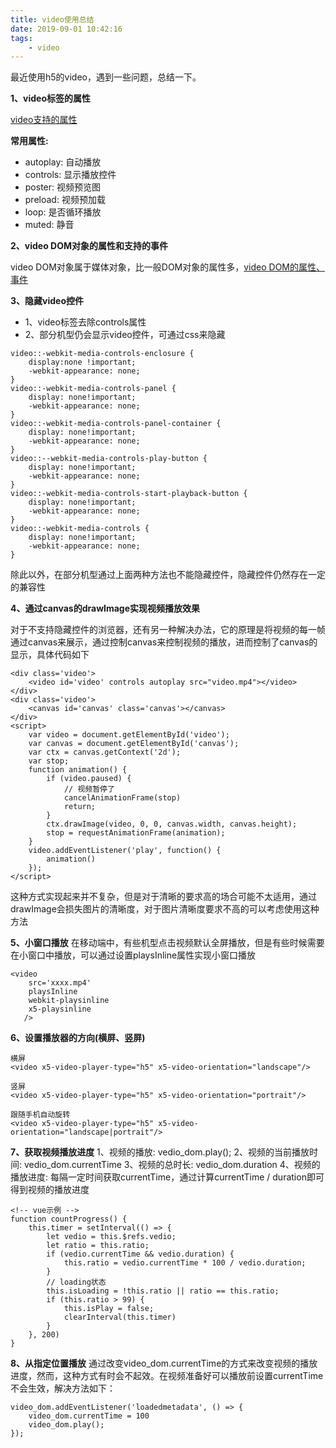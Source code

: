 ```yaml
---
title: video使用总结
date: 2019-09-01 10:42:16
tags:
    - video
---
```


最近使用h5的video，遇到一些问题，总结一下。

**1、video标签的属性**

[video支持的属性](https://www.w3school.com.cn/tags/tag_video.asp)

<!-- more -->

**常用属性:**
- autoplay: 自动播放
- controls: 显示播放控件
- poster: 视频预览图
- preload: 视频预加载
- loop: 是否循环播放
- muted: 静音

**2、video DOM对象的属性和支持的事件**

video DOM对象属于媒体对象，比一般DOM对象的属性多，[video DOM的属性、事件](https://www.w3school.com.cn/jsref/dom_obj_video.asp)


**3、隐藏video控件**
- 1、video标签去除controls属性
- 2、部分机型仍会显示video控件，可通过css来隐藏
```
video::-webkit-media-controls-enclosure {
    display:none !important;
    -webkit-appearance: none;
}
video::-webkit-media-controls-panel {
    display: none!important;
    -webkit-appearance: none;
}
video::-webkit-media-controls-panel-container {
    display: none!important;
    -webkit-appearance: none;
}
video::--webkit-media-controls-play-button {
    display: none!important;
    -webkit-appearance: none;
}
video::-webkit-media-controls-start-playback-button {
    display: none!important;
    -webkit-appearance: none;
}
video::-webkit-media-controls {
    display: none!important;
    -webkit-appearance: none;
}
```
除此以外，在部分机型通过上面两种方法也不能隐藏控件，隐藏控件仍然存在一定的兼容性


**4、通过canvas的drawImage实现视频播放效果**

对于不支持隐藏控件的浏览器，还有另一种解决办法，它的原理是将视频的每一帧通过canvas来展示，通过控制canvas来控制视频的播放，进而控制了canvas的显示，具体代码如下
```
<div class='video'>
    <video id='video' controls autoplay src="video.mp4"></video>
</div>
<div class='video'>
    <canvas id='canvas' class='canvas'></canvas>
</div>
<script>
    var video = document.getElementById('video');
    var canvas = document.getElementById('canvas');
    var ctx = canvas.getContext('2d');
    var stop;
    function animation() {
        if (video.paused) {
            // 视频暂停了
            cancelAnimationFrame(stop)
            return;
        }
        ctx.drawImage(video, 0, 0, canvas.width, canvas.height);
        stop = requestAnimationFrame(animation);
    }
    video.addEventListener('play', function() {
        animation()
    });
</script>
```

这种方式实现起来并不复杂，但是对于清晰的要求高的场合可能不太适用，通过drawImage会损失图片的清晰度，对于图片清晰度要求不高的可以考虑使用这种方法

**5、小窗口播放**
在移动端中，有些机型点击视频默认全屏播放，但是有些时候需要在小窗口中播放，可以通过设置playsInline属性实现小窗口播放
```
<video
    src='xxxx.mp4'
    playsInline
    webkit-playsinline
    x5-playsinline
   /> 
```

**6、设置播放器的方向(横屏、竖屏)**
```
横屏
<video x5-video-player-type="h5" x5-video-orientation="landscape"/>

竖屏
<video x5-video-player-type="h5" x5-video-orientation="portrait"/>

跟随手机自动旋转
<video x5-video-player-type="h5" x5-video-orientation="landscape|portrait"/>
```

**7、获取视频播放进度**
1、视频的播放: vedio_dom.play();
2、视频的当前播放时间: vedio_dom.currentTime
3、视频的总时长: vedio_dom.duration
4、视频的播放进度: 每隔一定时间获取currentTime，通过计算currentTime / duration即可得到视频的播放进度

```
<!-- vue示例 -->
function countProgress() {
    this.timer = setInterval(() => {
        let vedio = this.$refs.vedio;
        let ratio = this.ratio;
        if (vedio.currentTime && vedio.duration) {
            this.ratio = vedio.currentTime * 100 / vedio.duration;
        }
        // loading状态
        this.isLoading = !this.ratio || ratio == this.ratio;
        if (this.ratio > 99) {
            this.isPlay = false;
            clearInterval(this.timer)
        }
    }, 200)
}
```

**8、从指定位置播放**
通过改变video_dom.currentTime的方式来改变视频的播放进度，然而，这种方式有时会不起效。在视频准备好可以播放前设置currentTime不会生效，解决方法如下：
```
video_dom.addEventListener('loadedmetadata', () => {
    video_dom.currentTime = 100
    video_dom.play();
});
```